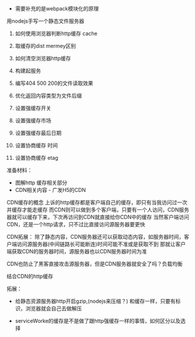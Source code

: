   - 需要补充的是webpack模块化的原理

用nodejs手写一个静态文件服务器

1. 如何使用浏览器判断http缓存 cache
2. 取缓存的dist mermey区别
3. 如何清空浏览器http缓存

3. 构建起服务
4. 编写404 500 200的文件读取效果
5. 优化返回内容类型为文件后缀

6. 设置强缓存开关
7. 设置强缓存市场
8. 设置强缓存最后日期

9.  设置协商缓存 时间
10. 设置协商缓存 etag

准备材料：
- 图解http 缓存相关部分
- CDN相关内容 - 广发H5的CDN



CDN缓存的概念
上诉的http缓存都是客户端自己的缓存，即只有当我访问过一次并缓存才能走缓存
而CDN则可以做到多个客户端，只要有一个人访问，CDN服务器就可以缓存下来，下次再访问到CDN就直接给你CDN中的缓存
当然客户端访问CDN，还是一个http请求，只不过比直接访问源服务器要更快

CDN拓展：
除了静态内容，CDN服务器还可以获取动态内容，如服务器时间，客户端访问源服务器(中间链路长可能断连)时间可能不准或是获取不到
那就让客户端获取CDN的服务器时间，源服务器也以CDN服务器时间为准

CDN也防止了黑客直接攻击源服务器，但是CDN服务器就安全了吗？负载均衡

结合CDN的http缓存


拓展：
- 给静态资源服务器http开启gzip,(nodejs来压缩？)
和缓存一样，只要有标识，浏览器就会自己去做解压

- serviceWorke的缓存是不是做了跟http强缓存一样的事情，如何区分以及选择